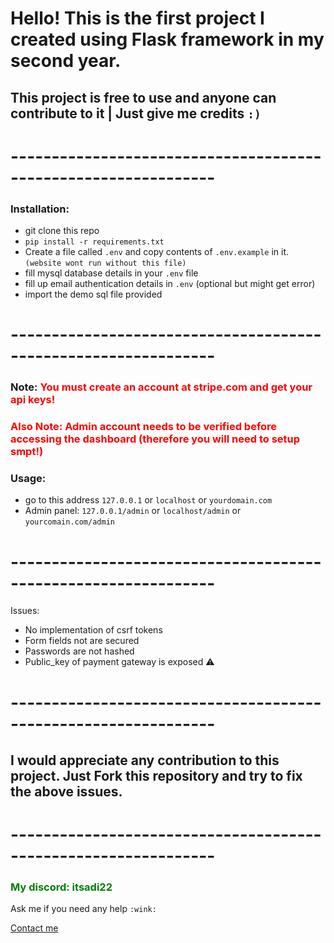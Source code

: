 # Hello! This is the first project I created using Flask framework in my second year.

## This project is free to use and anyone can contribute to it | Just give me credits `:)`

# ---------------------------------------------------------------

### Installation:

- git clone this repo
- `pip install -r requirements.txt`
- Create a file called `.env` and copy contents of `.env.example` in it. `(website wont run without this file)`
- fill mysql database details in your `.env` file
- fill up email authentication details in `.env` (optional but might get error)
- import the demo sql file provided

# ---------------------------------------------------------------


### Note: <span style="color:red">You must create an account at stripe.com and get your api keys! </span>
### <span style="color:red"> Also Note: Admin account needs to be verified before accessing the dashboard **(therefore you will need to setup smpt!)** </span>


### Usage:
- go to this address `127.0.0.1` or `localhost` or `yourdomain.com`
- Admin panel: `127.0.0.1/admin` or `localhost/admin` or `yourcomain.com/admin`

# ---------------------------------------------------------------

Issues:
  - No implementation of csrf tokens
  - Form fields not are secured
  - Passwords are not hashed
  - Public_key of payment gateway is exposed ⚠️

# ---------------------------------------------------------------

## I would appreciate any contribution to this project. Just Fork this repository and try to fix the above issues.


# ---------------------------------------------------------------
### <span style="color:green"> My discord: itsadi22 </span>
Ask me if you need any help `:wink:`

[Contact me](mailto:itsadi22.zil@ud.me)
